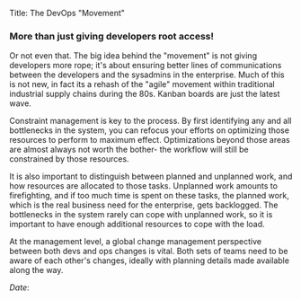 Title: The DevOps "Movement"

### More than just giving developers root access!

Or not even that.  The big idea behind the "movement" is not giving developers
more rope; it's about ensuring better lines of communications between the developers
and the sysadmins in the enterprise.  Much of this is not new, in fact its a
rehash of the "agile" movement within traditional industrial supply chains
during the 80s.  Kanban boards are just the latest wave.

Constraint management is key to the process.  By first identifying any and
all bottlenecks in the system, you can refocus your efforts on optimizing
those resources to perform to maximum effect.  Optimizations beyond those
areas are almost always not worth the bother- the workflow will still be
constrained by those resources.

It is also important to distinguish between planned and unplanned work,
and how resources are allocated to those tasks.  Unplanned work amounts
to firefighting, and if too much time is spent on these tasks, the planned
work, which is the real business need for the enterprise, gets backlogged.
The bottlenecks in the system rarely can cope with unplanned work, so it
is important to have enough additional resources to cope with the load.

At the management level, a global change management perspective between 
both devs and ops changes is vital. Both sets of teams need to be aware
of each other's changes, ideally with planning details made available
along the way.

$Date:$

